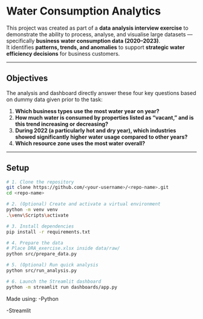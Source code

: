 #  Water Consumption Analytics 

This project was created as part of a **data analysis interview exercise** to demonstrate the ability to process, analyse, and visualise large datasets — specifically **business water consumption data (2020–2023)**.  
It identifies **patterns, trends, and anomalies** to support **strategic water efficiency decisions** for business customers.

---

## Objectives

The analysis and dashboard directly answer these four key questions based on dummy data given prior to the task:

1. **Which business types use the most water year on year?**  
2. **How much water is consumed by properties listed as “vacant,” and is this trend increasing or decreasing?**  
3. **During 2022 (a particularly hot and dry year), which industries showed significantly higher water usage compared to other years?**  
4. **Which resource zone uses the most water overall?**

---

## Setup

```bash
# 1. Clone the repository
git clone https://github.com/<your-username>/<repo-name>.git
cd <repo-name>

# 2. (Optional) Create and activate a virtual environment
python -m venv venv
.\venv\Scripts\activate

# 3. Install dependencies
pip install -r requirements.txt

# 4. Prepare the data
# Place DRA_exercise.xlsx inside data/raw/
python src/prepare_data.py

# 5. (Optional) Run quick analysis
python src/run_analysis.py

# 6. Launch the Streamlit dashboard
python -m streamlit run dashboards/app.py
```
Made using:
-Python

-Streamlit


